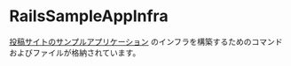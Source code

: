 # RailsSampleAppInfra

[投稿サイトのサンプルアプリケーション](https://github.com/ror5book/RailsSampleApp) のインフラを構築するためのコマンドおよびファイルが格納されています。
